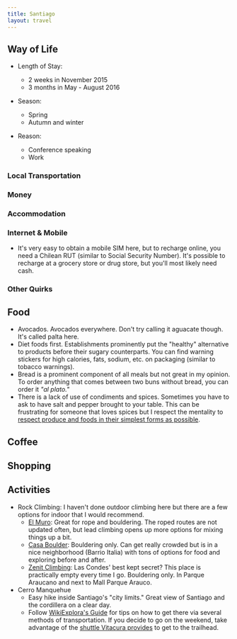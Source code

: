 ```yaml
---
title: Santiago
layout: travel
---
```

## Way of Life
* Length of Stay:
  * 2 weeks in November 2015
  * 3 months in May - August 2016

* Season:
  * Spring
  * Autumn and winter

* Reason:
  * Conference speaking
  * Work

### Local Transportation

### Money

### Accommodation

### Internet & Mobile

* It's very easy to obtain a mobile SIM here, but to recharge online, you need a Chilean RUT (similar to Social Security Number).
It's possible to recharge at a grocery store or drug store, but you'll most likely need cash.

### Other Quirks

## Food
* Avocados. Avocados everywhere. Don't try calling it aguacate though. It's called palta here.
* Diet foods first. Establishments prominently put the "healthy" alternative to products before their sugary counterparts.
You can find warning stickers for high calories, fats, sodium, etc. on packaging (similar to tobacco warnings).
* Bread is a prominent component of all meals but not great in my opinion. To order anything that comes between two buns without bread, you can order it _"al plato."_
* There is a lack of use of condiments and spices. Sometimes you have to ask to have salt and pepper brought to your table.
This can be frustrating for someone that loves spices but I respect the mentality to
<a href="https://getpocket.com/a/read/1318626246">respect produce and foods in their simplest forms as possible</a>.

## Coffee

## Shopping

## Activities
* Rock Climbing: I haven't done outdoor climbing here but there are a few options for indoor that I would recommend.
  * [El Muro](http://www.gimnasioelmuro.cl/): Great for rope and bouldering. The roped routes are not updated often, but lead climbing opens up more options for mixing things up a bit.
  * [Casa Boulder](http://www.casaboulder.cl/): Bouldering only. Can get really crowded but is in a nice neighborhood (Barrio Italia) with tons of options for food and exploring before and after.
  * [Zenit Climbing](http://zenitclimbing.cl/): Las Condes' best kept secret? This place is practically empty every time I go. Bouldering only. In Parque Araucano and next to Mall Parque Arauco.
* Cerro Manquehue
  * Easy hike inside Santiago's "city limits." Great view of Santiago and the cordillera on a clear day.
  * Follow [WikiExplora's Guide](http://www.wikiexplora.com/index.php/Cerro_Manquehue) for tips on how to get there via several methods of transportation. If you decide to go on the weekend, take advantage of the [shuttle Vitacura provides](https://foursquare.com/v/rotonda-lo-curro/4c9a04d1db10b60c7dd18e6d?tipId=577b0295498ed8a0a7b5fbc9) to get to the trailhead.
